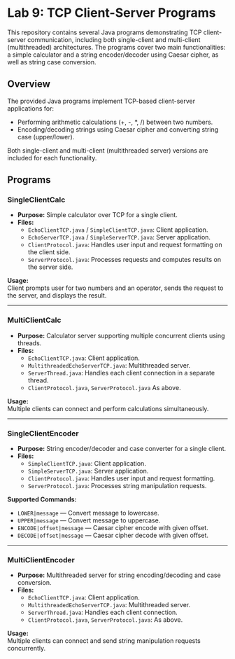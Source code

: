 # Lab 9: TCP Client-Server Programs

This repository contains several Java programs demonstrating TCP client-server communication, including both single-client and multi-client (multithreaded) architectures. The programs cover two main functionalities: a simple calculator and a string encoder/decoder using Caesar cipher, as well as string case conversion.


## Overview

The provided Java programs implement TCP-based client-server applications for:
- Performing arithmetic calculations (+, -, *, /) between two numbers.
- Encoding/decoding strings using Caesar cipher and converting string case (upper/lower).

Both single-client and multi-client (multithreaded server) versions are included for each functionality.

## Programs

### SingleClientCalc

- **Purpose:** Simple calculator over TCP for a single client.
- **Files:**
    - `EchoClientTCP.java` / `SimpleClientTCP.java`: Client application.
    - `EchoServerTCP.java` / `SimpleServerTCP.java`: Server application.
    - `ClientProtocol.java`: Handles user input and request formatting on the client side.
    - `ServerProtocol.java`: Processes requests and computes results on the server side.

**Usage:**  
Client prompts user for two numbers and an operator, sends the request to the server, and displays the result.

---

### MultiClientCalc

- **Purpose:** Calculator server supporting multiple concurrent clients using threads.
- **Files:**
    - `EchoClientTCP.java`: Client application.
    - `MultithreadedEchoServerTCP.java`: Multithreaded server.
    - `ServerThread.java`: Handles each client connection in a separate thread.
    - `ClientProtocol.java`, `ServerProtocol.java` As above.

**Usage:**  
Multiple clients can connect and perform calculations simultaneously.

---

### SingleClientEncoder

- **Purpose:** String encoder/decoder and case converter for a single client.
- **Files:**
    - `SimpleClientTCP.java`: Client application.
    - `SimpleServerTCP.java`: Server application.
    - `ClientProtocol.java`: Handles user input and request formatting.
    - `ServerProtocol.java`: Processes string manipulation requests.

**Supported Commands:**
- `LOWER|message` — Convert message to lowercase.
- `UPPER|message` — Convert message to uppercase.
- `ENCODE|offset|message` — Caesar cipher encode with given offset.
- `DECODE|offset|message` — Caesar cipher decode with given offset.

---

### MultiClientEncoder

- **Purpose:** Multithreaded server for string encoding/decoding and case conversion.
- **Files:**
    - `EchoClientTCP.java`: Client application.
    - `MultithreadedEchoServerTCP.java`: Multithreaded server.
    - `ServerThread.java`: Handles each client connection.
    - `ClientProtocol.java`, `ServerProtocol.java`: As above.

**Usage:**  
Multiple clients can connect and send string manipulation requests concurrently.

